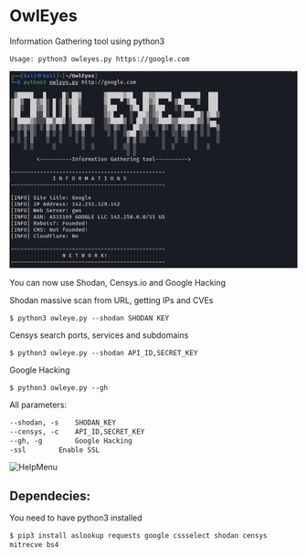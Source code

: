 # OwlEyes
Information Gathering tool using python3

```
Usage: python3 owleyes.py https://google.com
```
![Tool](https://raw.githubusercontent.com/MateusTesser/OwlEyes/main/image/print.png)

You can now use Shodan, Censys.io and Google Hacking

Shodan massive scan from URL, getting IPs and CVEs
```
$ python3 owleye.py --shodan SHODAN KEY
```
Censys search ports, services and subdomains
```
$ python3 owleye.py --shodan API_ID,SECRET_KEY
```
Google Hacking
```
$ python3 owleye.py --gh
```
All parameters:
```
--shodan, -s 	SHODAN_KEY
--censys, -c 	API_ID,SECRET_KEY
--gh, -g        Google Hacking
-ssl		Enable SSL
```
![HelpMenu](https://raw.githubusercontent.com/MateusTesser/OwlEyes/main/image/Screenshot%20from%202022-06-09%2016-27-07.png)
## Dependecies:
You need to have python3 installed
```
$ pip3 install aslookup requests google cssselect shodan censys mitrecve bs4
```
